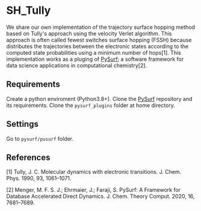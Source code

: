 # SH_Tully
We share our own implementation of the trajectory surface hopping method based on Tully's approach using the velocity Verlet algorithm. This approach is often called fewest switches surface hopping (FSSH) because distributes the trajectories between the electronic states according to the computed state probabilities using a minimum number of hops[1].
This implementation works as a pluging of [PySurf](https://github.com/MFSJMenger/pysurf); a software framework for data science applications in computational chemistry[2].
## Requirements
Create a python enviroment (Python3.8+). Clone the [PySurf](https://github.com/MFSJMenger/pysurf) repository and its requirements. Clone the `pysurf_plugins` folder at home directory. 
## Settings
Go to `pysurf/pusurf` folder. 

## References
[1] Tully, J. C. Molecular dynamics with electronic transitions. J. Chem. Phys. 1990, 93,
1061–1071.

[2] Menger, M. F. S. J.; Ehrmaier, J.; Faraji, S. PySurf: A Framework for Database
Accelerated Direct Dynamics. J. Chem. Theory Comput. 2020, 16, 7681–7689.
